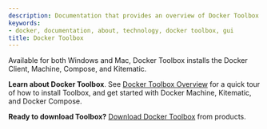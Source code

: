```yaml
---
description: Documentation that provides an overview of Docker Toolbox and installation instructions
keywords:
- docker, documentation, about, technology, docker toolbox, gui
title: Docker Toolbox
---
```


Available for both Windows and Mac, Docker Toolbox installs the Docker Client, Machine, Compose, and Kitematic.

**Learn about Docker Toolbox**. See [Docker Toolbox Overview](overview.md) for a quick tour of how to install Toolbox, and get started with Docker Machine, Kitematic, and Docker Compose.

**Ready to download Toolbox?**  <a href="https://www.docker.com/products/docker-toolbox">Download Docker Toolbox</a> from products.
